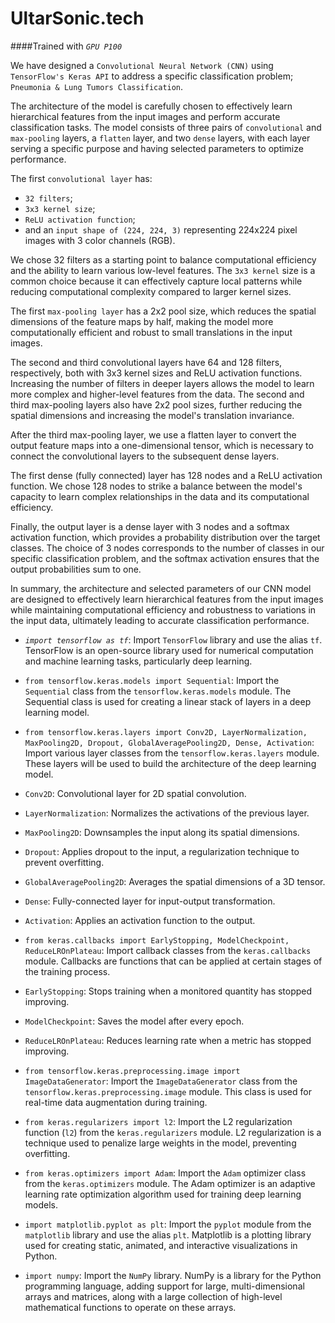 # UltarSonic.tech
####Trained with _`GPU P100`_

We have designed a `Convolutional Neural Network (CNN)` using `TensorFlow's Keras API` to address a specific classification problem; 
`Pneumonia & Lung Tumors Classification`.

The architecture of the model is carefully chosen to effectively learn hierarchical features from the input images and perform accurate classification tasks. The model consists of three pairs of `convolutional` and `max-pooling` layers, a `flatten` layer, and two `dense` layers, with each layer serving a specific purpose and having selected parameters to optimize performance.

The first `convolutional layer` has:
  * `32 filters`;
  * `3x3 kernel size`; 
  * `ReLU activation function`; 
  * and an `input shape of (224, 224, 3)` representing 224x224 pixel images with 3 color channels (RGB). 

We chose 32 filters as a starting point to balance computational efficiency and the ability to learn various low-level features. The `3x3 kernel` size is a common choice because it can effectively capture local patterns while reducing computational complexity compared to larger kernel sizes.

The first `max-pooling layer` has a 2x2 pool size, which reduces the spatial dimensions of the feature maps by half, making the model more computationally efficient and robust to small translations in the input images.

The second and third convolutional layers have 64 and 128 filters, respectively, both with 3x3 kernel sizes and ReLU activation functions. Increasing the number of filters in deeper layers allows the model to learn more complex and higher-level features from the data. The second and third max-pooling layers also have 2x2 pool sizes, further reducing the spatial dimensions and increasing the model's translation invariance.

After the third max-pooling layer, we use a flatten layer to convert the output feature maps into a one-dimensional tensor, which is necessary to connect the convolutional layers to the subsequent dense layers.

The first dense (fully connected) layer has 128 nodes and a ReLU activation function. We chose 128 nodes to strike a balance between the model's capacity to learn complex relationships in the data and its computational efficiency.

Finally, the output layer is a dense layer with 3 nodes and a softmax activation function, which provides a probability distribution over the target classes. The choice of 3 nodes corresponds to the number of classes in our specific classification problem, and the softmax activation ensures that the output probabilities sum to one.

In summary, the architecture and selected parameters of our CNN model are designed to effectively learn hierarchical features from the input images while maintaining computational efficiency and robustness to variations in the input data, ultimately leading to accurate classification performance.





- _`import tensorflow as tf`_: Import `TensorFlow` library and use the alias `tf`. TensorFlow is an open-source library used for numerical computation and machine learning tasks, particularly deep learning.

+ `from tensorflow.keras.models import Sequential`: Import the `Sequential` class from the `tensorflow.keras.models` module. The Sequential class is used for creating a linear stack of layers in a deep learning model.

- `from tensorflow.keras.layers import Conv2D, LayerNormalization, MaxPooling2D, Dropout, GlobalAveragePooling2D, Dense, Activation`: Import various layer classes from the `tensorflow.keras.layers` module. These layers will be used to build the architecture of the deep learning model.

- `Conv2D`: Convolutional layer for 2D spatial convolution.
- `LayerNormalization`: Normalizes the activations of the previous layer.
- `MaxPooling2D`: Downsamples the input along its spatial dimensions.
- `Dropout`: Applies dropout to the input, a regularization technique to prevent overfitting.
- `GlobalAveragePooling2D`: Averages the spatial dimensions of a 3D tensor.
- `Dense`: Fully-connected layer for input-output transformation.
- `Activation`: Applies an activation function to the output.

- `from keras.callbacks import EarlyStopping, ModelCheckpoint, ReduceLROnPlateau`: Import callback classes from the `keras.callbacks` module. Callbacks are functions that can be applied at certain stages of the training process.

- `EarlyStopping`: Stops training when a monitored quantity has stopped improving.
- `ModelCheckpoint`: Saves the model after every epoch.
- `ReduceLROnPlateau`: Reduces learning rate when a metric has stopped improving.

- `from tensorflow.keras.preprocessing.image import ImageDataGenerator`: Import the `ImageDataGenerator` class from the `tensorflow.keras.preprocessing.image` module. This class is used for real-time data augmentation during training.

- `from keras.regularizers import l2`: Import the L2 regularization function (`l2`) from the `keras.regularizers` module. L2 regularization is a technique used to penalize large weights in the model, preventing overfitting.

- `from keras.optimizers import Adam`: Import the `Adam` optimizer class from the `keras.optimizers` module. The Adam optimizer is an adaptive learning rate optimization algorithm used for training deep learning models.

- `import matplotlib.pyplot as plt`: Import the `pyplot` module from the `matplotlib` library and use the alias `plt`. Matplotlib is a plotting library used for creating static, animated, and interactive visualizations in Python.

- `import numpy`: Import the `NumPy` library. NumPy is a library for the Python programming language, adding support for large, multi-dimensional arrays and matrices, along with a large collection of high-level mathematical functions to operate on these arrays.
